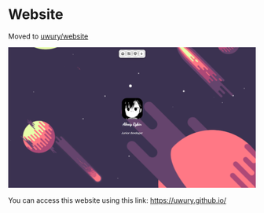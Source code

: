 # Website

Moved to [uwury/website](https://github.com/uwury/website)

![Website screenshot](assets/images/Zamur650.png)

You can access this website using this link: <https://uwury.github.io/>
